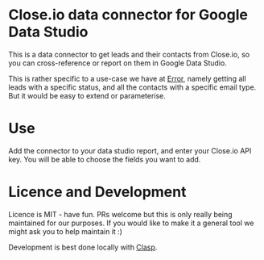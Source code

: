 # Close.io data connector for Google Data Studio

This is a data connector to get leads and their contacts from Close.io, so you can cross-reference or report on them in Google Data Studio.

This is rather specific to a use-case we have at [Error](https://error.agency), namely getting all leads with a specific status, and all the contacts with a specific email type. But it would be easy to extend or parameterise.

# Use

Add the connector to your data studio report, and enter your Close.io API key. You will be able to choose the fields you want to add.

# Licence and Development
Licence is MIT - have fun. PRs welcome but this is only really being maintained for our purposes. If you would like to make it a general tool we might ask you to help maintain it :)

Development is best done locally with [Clasp](https://github.com/google/clasp).